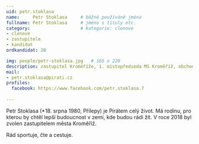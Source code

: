 ```yaml
---
uid: petr.stoklasa
name:     Petr Stoklasa  	# běžně používáné jméno
fullname: Petr Stoklasa  	# jméno s tituly etc.
category:                   # kategorie: clenove
- clenove
- zastupitele
- kandidat
ordkandidat: 28

img: people/petr-stoklasa.jpg   # 165 x 220
description: zastupitel Kroměříže, 1. místopředseda MS Kroměříž, obchodník a hrdý otec <br>Kroměříž # kratký popis, max 160 znaků
mail:
- petr.stoklasa@pirati.cz
profiles:
  facebook: https://www.facebook.com/petr.stoklasa.7
   		  
---
```


Petr Stoklasa (*18. srpna 1980, Přílepy) je Pirátem celý život. Má rodinu, pro kterou by chtěl lepší budoucnost v zemi, kde budou rádi žít. V roce 2018 byl zvolen zastupitelem města Kroměříž.

Rád sportuje, čte a cestuje.
